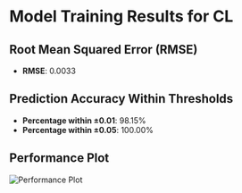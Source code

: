 # Model Training Results for CL

## Root Mean Squared Error (RMSE)
- **RMSE**: 0.0033

## Prediction Accuracy Within Thresholds
- **Percentage within ±0.01**: 98.15%
- **Percentage within ±0.05**: 100.00%

## Performance Plot
![Performance Plot](../imgs/CL.png)
